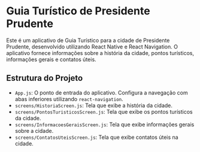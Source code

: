 # Guia Turístico de Presidente Prudente

Este é um aplicativo de Guia Turístico para a cidade de Presidente Prudente, desenvolvido utilizando React Native e React Navigation. O aplicativo fornece informações sobre a história da cidade, pontos turísticos, informações gerais e contatos úteis.

## Estrutura do Projeto

- `App.js`: O ponto de entrada do aplicativo. Configura a navegação com abas inferiores utilizando `react-navigation`.
- `screens/HistoriaScreen.js`: Tela que exibe a história da cidade.
- `screens/PontosTuristicosScreen.js`: Tela que exibe os pontos turísticos da cidade.
- `screens/InformacoesGeraisScreen.js`: Tela que exibe informações gerais sobre a cidade.
- `screens/ContatosUteisScreen.js`: Tela que exibe contatos úteis na cidade.

